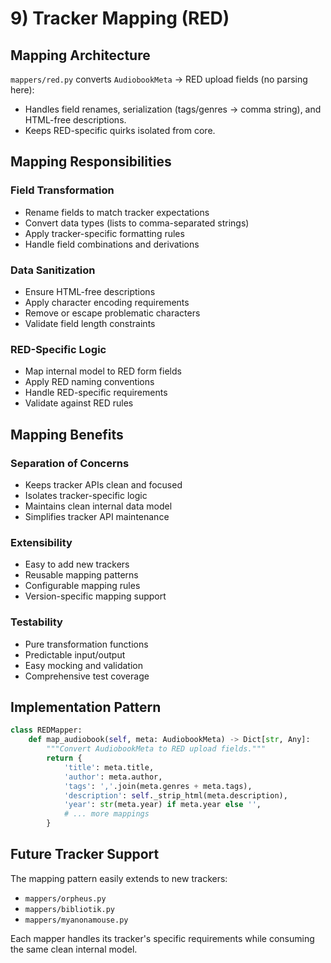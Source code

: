 # 9) Tracker Mapping (RED)

## Mapping Architecture

`mappers/red.py` converts `AudiobookMeta` → RED upload fields (no parsing here):

* Handles field renames, serialization (tags/genres → comma string), and HTML-free descriptions.
* Keeps RED-specific quirks isolated from core.

## Mapping Responsibilities

### Field Transformation

* Rename fields to match tracker expectations
* Convert data types (lists to comma-separated strings)
* Apply tracker-specific formatting rules
* Handle field combinations and derivations

### Data Sanitization

* Ensure HTML-free descriptions
* Apply character encoding requirements
* Remove or escape problematic characters
* Validate field length constraints

### RED-Specific Logic

* Map internal model to RED form fields
* Apply RED naming conventions
* Handle RED-specific requirements
* Validate against RED rules

## Mapping Benefits

### Separation of Concerns

* Keeps tracker APIs clean and focused
* Isolates tracker-specific logic
* Maintains clean internal data model
* Simplifies tracker API maintenance

### Extensibility

* Easy to add new trackers
* Reusable mapping patterns
* Configurable mapping rules
* Version-specific mapping support

### Testability

* Pure transformation functions
* Predictable input/output
* Easy mocking and validation
* Comprehensive test coverage

## Implementation Pattern

```python
class REDMapper:
    def map_audiobook(self, meta: AudiobookMeta) -> Dict[str, Any]:
        """Convert AudiobookMeta to RED upload fields."""
        return {
            'title': meta.title,
            'author': meta.author,
            'tags': ','.join(meta.genres + meta.tags),
            'description': self._strip_html(meta.description),
            'year': str(meta.year) if meta.year else '',
            # ... more mappings
        }
```

## Future Tracker Support

The mapping pattern easily extends to new trackers:

* `mappers/orpheus.py`
* `mappers/bibliotik.py`
* `mappers/myanonamouse.py`

Each mapper handles its tracker's specific requirements while consuming the same clean internal model.
